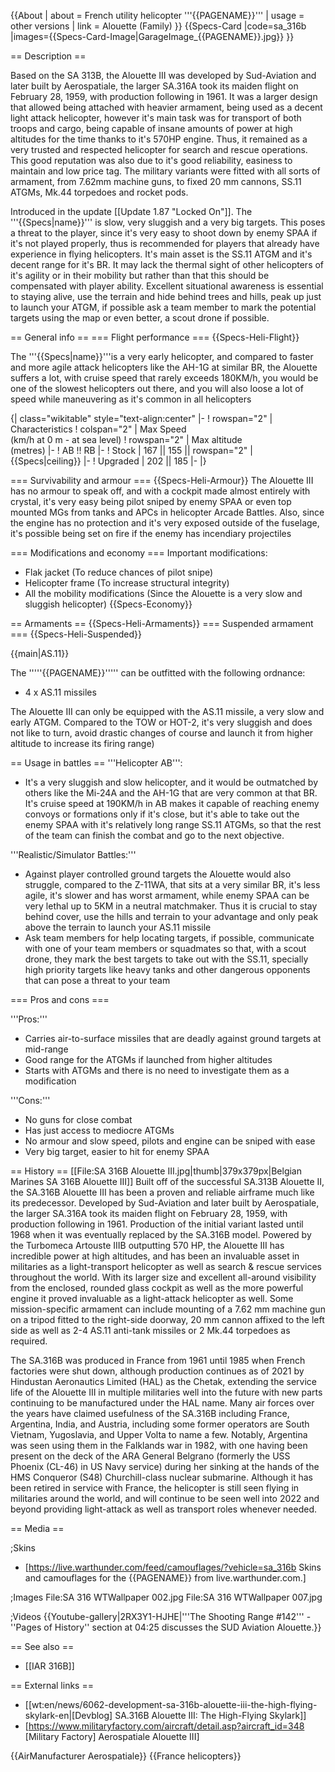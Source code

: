 {{About
| about = French utility helicopter '''{{PAGENAME}}'''
| usage = other versions
| link = Alouette (Family)
}}
{{Specs-Card
|code=sa_316b
|images={{Specs-Card-Image|GarageImage_{{PAGENAME}}.jpg}}
}}

== Description ==
<!-- ''In the description, the first part should be about the history of and the creation and combat usage of the helicopter, as well as its key features. In the second part, tell the reader about the helicopter in the game. Insert a screenshot of the vehicle, so that if the novice player does not remember the vehicle by name, he will immediately understand what kind of vehicle the article is talking about.'' -->
Based on the SA 313B, the Alouette III was developed by Sud-Aviation and later built by Aerospatiale, the larger SA.316A took its maiden flight on February 28, 1959, with production following in 1961. It was a larger design that allowed being attached with heavier armament, being used as a decent light attack helicopter, however it's main task was for transport of both troops and cargo, being capable of insane amounts of power at high altitudes for the time thanks to it's 570HP engine. Thus, it remained as a very trusted and respected helicopter for search and rescue operations. This good reputation was also due to it's good reliability, easiness to maintain and low price tag. The military variants were fitted with all sorts of armament, from 7.62mm machine guns, to fixed 20 mm cannons, SS.11 ATGMs, Mk.44 torpedoes and rocket pods.

Introduced in the update [[Update 1.87 "Locked On"]]. The '''{{Specs|name}}''' is slow, very sluggish and a very big targets. This poses a threat to the player, since it's very easy to shoot down by enemy SPAA if it's not played properly, thus is recommended for players that already have experience in flying helicopters. It's main asset is the SS.11 ATGM and it's decent range for it's BR. It may lack the thermal sight of other helicopters of it's agility or in their mobility but rather than that this should be compensated with player ability. Excellent situational awareness is essential to staying alive, use the terrain and hide behind trees and hills, peak up just to launch your ATGM, if possible ask a team member to mark the potential targets using the map or even better, a scout drone if possible.

== General info ==
=== Flight performance ===
{{Specs-Heli-Flight}}
<!-- ''Describe how the helicopter behaves in the air. Speed, manoeuvrability, acceleration and allowable loads - these are the most important characteristics of the vehicle.'' -->The '''{{Specs|name}}'''is a very early helicopter, and compared to faster and more agile attack helicopters like the AH-1G at similar BR, the Alouette suffers a lot, with cruise speed that rarely exceeds 180KM/h, you would be one of the slowest helicopters out there, and you will also loose a lot of speed while maneuvering as it's common in all helicopters

{| class="wikitable" style="text-align:center"
|-
! rowspan="2" | Characteristics
! colspan="2" | Max Speed<br>(km/h at 0 m - at sea level)
! rowspan="2" | Max altitude<br>(metres)
|-
! AB !! RB
|-
! Stock
| 167 || 155 || rowspan="2" | {{Specs|ceiling}}
|-
! Upgraded
| 202 || 185
|-
|}

=== Survivability and armour ===
{{Specs-Heli-Armour}}
The Alouette III has no armour to speak off, and with a cockpit made almost entirely with crystal, it's very easy being pilot sniped by enemy SPAA or even top mounted MGs from tanks and APCs in helicopter Arcade Battles. Also, since the engine has no protection and it's very exposed outside of the fuselage, it's possible being set on fire if the enemy has incendiary projectiles

=== Modifications and economy ===
Important modifications:

* Flak jacket (To reduce chances of pilot snipe)
* Helicopter frame (To increase structural integrity)
* All the mobility modifications (Since the Alouette is a very slow and sluggish helicopter)
{{Specs-Economy}}

== Armaments ==
{{Specs-Heli-Armaments}}
=== Suspended armament ===
{{Specs-Heli-Suspended}}
<!-- ''Describe the helicopter's suspended armament: additional cannons under the winglets, any bombs, and rockets. Since any helicopter is essentially only a platform for suspended weaponry, this section is significant and deserves your special attention. If there is no suspended weaponry remove this subsection.'' -->
{{main|AS.11}}

The '''''{{PAGENAME}}''''' can be outfitted with the following ordnance:

* 4 x AS.11 missiles 

The Alouette III can only be equipped with the AS.11 missile, a very slow and early ATGM. Compared to the TOW or HOT-2, it's very sluggish and does not like to turn, avoid drastic changes of course and launch it from higher altitude to increase its firing range)

== Usage in battles ==
'''Helicopter AB''':

* It's a very sluggish and slow helicopter, and it would be outmatched by others like the Mi-24A and the AH-1G that are very common at that BR. It's cruise speed at 190KM/h in AB makes it capable of reaching enemy convoys or formations only if it's close, but it's able to take out the enemy SPAA with it's relatively long range SS.11 ATGMs, so that the rest of the team can finish the combat and go to the next objective.

'''Realistic/Simulator Battles:'''

* Against player controlled ground targets the Alouette would also struggle, compared to the Z-11WA, that sits at a very similar BR, it's less agile, it's slower and has worst armament, while enemy SPAA can be very lethal up to 5KM in a neutral matchmaker. Thus it is crucial to stay behind cover, use the hills and terrain to your advantage and only peak above the terrain to launch your AS.11 missile
* Ask team members for help locating targets, if possible, communicate with one of your team members or squadmates so that, with a scout drone, they mark the best targets to take out with the SS.11, specially high priority targets like heavy tanks and other dangerous opponents that can pose a threat to your team

=== Pros and cons ===
<!-- ''Summarise and briefly evaluate the vehicle in terms of its characteristics and combat effectiveness. Mark its pros and cons in the bulleted list. Try not to use more than 6 points for each of the characteristics. Avoid using categorical definitions such as "bad", "good" and the like - use substitutions with softer forms such as "inadequate" and "effective".'' -->

'''Pros:'''

* Carries air-to-surface missiles that are deadly against ground targets at mid-range
* Good range for the ATGMs if launched from higher altitudes
* Starts with ATGMs and there is no need to investigate them as a modification

'''Cons:'''

* No guns for close combat
* Has just access to mediocre ATGMs
* No armour and slow speed, pilots and engine can be sniped with ease
* Very big target, easier to hit for enemy SPAA

== History ==
[[File:SA 316B Alouette III.jpg|thumb|379x379px|Belgian Marines SA 316B Alouette III]]<!-- ''Describe the history of the creation and combat usage of the helicopter in more detail than in the introduction. If the historical reference turns out to be too long, take it to a separate article, taking a link to the article about the vehicle and adding a block "/History" (example: <nowiki>https://wiki.warthunder.com/(Vehicle-name)/History</nowiki>) and add a link to it here using the <code>main</code> template. Be sure to reference text and sources by using <code><nowiki><ref></ref></nowiki></code>, as well as adding them at the end of the article with <code><nowiki><references /></nowiki></code>. This section may also include the vehicle's dev blog entry (if applicable) and the in-game encyclopedia description (under <code><nowiki>=== In-game description ===</nowiki></code>, also if applicable).'' -->
Built off of the successful SA.313B Alouette II, the SA.316B Alouette III has been a proven and reliable airframe much like its predecessor. Developed by Sud-Aviation and later built by Aerospatiale, the larger SA.316A took its maiden flight on February 28, 1959, with production following in 1961. Production of the initial variant lasted until 1968 when it was eventually replaced by the SA.316B model. Powered by the Turbomeca Artouste IIIB outputting 570 HP, the Alouette III has incredible power at high altitudes, and has been an invaluable asset in militaries as a light-transport helicopter as well as search & rescue services throughout the world. With its larger size and excellent all-around visibility from the enclosed, rounded glass cockpit as well as the more powerful engine it proved invaluable as a light-attack helicopter as well. Some mission-specific armament can include mounting of a 7.62 mm machine gun on a tripod fitted to the right-side doorway, 20 mm cannon affixed to the left side as well as 2-4 AS.11 anti-tank missiles or 2 Mk.44 torpedoes as required.

The SA.316B was produced in France from 1961 until 1985 when French factories were shut down, although production continues as of 2021 by Hindustan Aeronautics Limited (HAL) as the Chetak, extending the service life of the Alouette III in multiple militaries well into the future with new parts continuing to be manufactured under the HAL name. Many air forces over the years have claimed usefulness of the SA.316B including France, Argentina, India, and Austria, including some former operators are South Vietnam, Yugoslavia, and Upper Volta to name a few. Notably, Argentina was seen using them in the Falklands war in 1982, with one having been present on the deck of the ARA General Belgrano (formerly the USS Phoenix (CL-46) in US Navy service) during her sinking at the hands of the HMS Conqueror (S48) Churchill-class nuclear submarine. Although it has been retired in service with France, the helicopter is still seen flying in militaries around the world, and will continue to be seen well into 2022 and beyond providing light-attack as well as transport roles whenever needed.

== Media ==
<!-- ''Excellent additions to the article would be video guides, screenshots from the game, and photos.'' -->

;Skins

* [https://live.warthunder.com/feed/camouflages/?vehicle=sa_316b Skins and camouflages for the {{PAGENAME}} from live.warthunder.com.]

;Images
<gallery mode="packed" heights="200">
File:SA 316 WTWallpaper 002.jpg
File:SA 316 WTWallpaper 007.jpg
</gallery>

;Videos
{{Youtube-gallery|2RX3Y1-HJHE|'''The Shooting Range #142''' - ''Pages of History'' section at 04:25 discusses the SUD Aviation Alouette.}}

== See also ==
<!-- ''Links to the articles on the War Thunder Wiki that you think will be useful for the reader, for example:''
* ''reference to the series of the helicopter;''
* ''links to approximate analogues of other nations and research trees.'' -->

* [[IAR 316B]]

== External links ==
<!-- ''Paste links to sources and external resources, such as:''
* ''topic on the official game forum;''
* ''other literature.'' -->

* [[wt:en/news/6062-development-sa-316b-alouette-iii-the-high-flying-skylark-en|[Devblog] SA.316B Alouette III: The High-Flying Skylark]]
* [https://www.militaryfactory.com/aircraft/detail.asp?aircraft_id=348 <nowiki>[Military Factory]</nowiki> Aerospatiale Alouette III]

{{AirManufacturer Aerospatiale}}
{{France helicopters}}